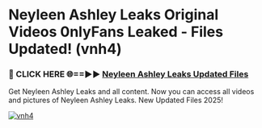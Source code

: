 # Neyleen Ashley Leaks Original Videos 0nlyFans Leaked - Files Updated! (vnh4)

<h3>🔴 CLICK HERE 🌐==►► <a href="https://tinyurl.com/3hn5wdd3" rel="nofollow">Neyleen Ashley Leaks Updated Files</a></h3>

Get Neyleen Ashley Leaks and all content. Now you can access all videos and pictures of Neyleen Ashley Leaks. New Updated Files 2025!

[![vnh4](https://i.imgur.com/4HnBqBT.gif)](https://tinyurl.com/3hn5wdd3)
